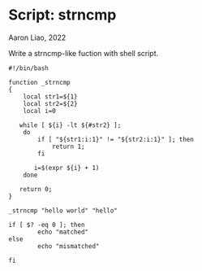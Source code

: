 # Script:  strncmp

Aaron Liao, 2022

Write a strncmp-like fuction with shell script.

```shell
#!/bin/bash

function _strncmp
{
    local str1=${1}
    local str2=${2}
    local i=0

   while [ ${i} -lt ${#str2} ];
    do
        if [ "${str1:i:1}" != "${str2:i:1}" ]; then
            return 1;
        fi

       i=$(expr ${i} + 1)
    done

   return 0;
}

_strncmp "hello world" "hello"

if [ $? -eq 0 ]; then
        echo "matched"
else
        echo "mismatched"

fi
```
